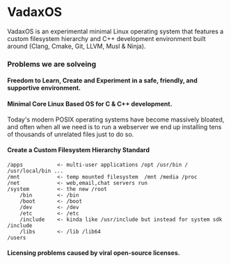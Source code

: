 # VadaxOS
VadaxOS is an experimental minimal Linux operating system that features a custom filesystem hierarchy and C++ development environment built around (Clang, Cmake, Git, LLVM, Musl & Ninja).


### Problems we are solveing

#### Freedom to Learn, Create and Experiment in a safe, friendly, and supportive environment.

#### Minimal Core Linux Based OS for C & C++ development.
Today's modern POSIX operating systems have become massively bloated, and often when all we need is to run a webserver we end up installing tens of thousands of unrelated files just to do so. 

#### Create a Custom Filesystem Hierarchy Standard

```
/apps			<- multi-user applications /opt /usr/bin / /usr/local/bin ...
/mnt			<- temp mounted filesystem	/mnt /media /proc 
/net			<- web,email,chat servers run
/system			<- the new /root 
	/bin		<- /bin
	/boot		<- /boot
	/dev		<- /dev
	/etc		<- /etc
	/include	<- kinda like /usr/include but instead for system sdk /include 
	/libs		<- /lib /lib64
/users
```

#### Licensing problems caused by viral open-source licenses.
